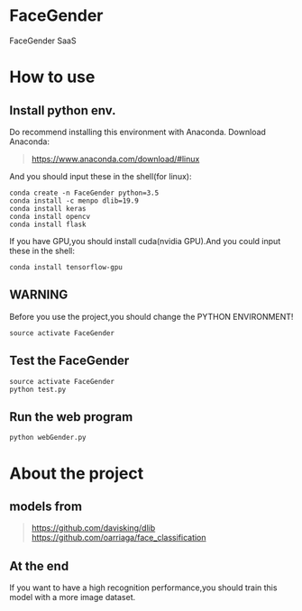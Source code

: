# FaceGender
FaceGender SaaS

# How to use
## Install python env.
Do recommend installing this environment with Anaconda.
Download Anaconda:
>https://www.anaconda.com/download/#linux

And you should input these in the shell(for linux):

```
conda create -n FaceGender python=3.5
conda install -c menpo dlib=19.9
conda install keras
conda install opencv
conda install flask
```
If you have GPU,you should install cuda(nvidia GPU).And you could input these in the shell:

```
conda install tensorflow-gpu
```
## WARNING
Before you use the project,you should change the PYTHON ENVIRONMENT!

```
source activate FaceGender
```

## Test the FaceGender

```
source activate FaceGender
python test.py
```

## Run the web program
```
python webGender.py
```

# About the project

## models from
>https://github.com/davisking/dlib
https://github.com/oarriaga/face_classification

## At the end
If you want to have a high recognition performance,you should train this model with a more image dataset.
